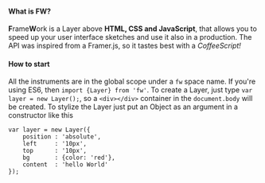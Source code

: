 


#### What is FW?
**F**rame**W**ork is a Layer above **HTML, CSS and JavaScript**, that allows you to speed up your user interface sketches and use it also in a production.
The API was inspired from a Framer.js, so it tastes best with a *CoffeeScript!*

#### How to start
All the instruments are in the global scope under a `fw` space name. If you're using ES6, then `import {Layer} from 'fw'`. To create a Layer, just type `var layer = new Layer();`, so a `<div></div>` container in the `document.body` will be created. To stylize the Layer just put an Object as an argument in a constructor like this 
```
var layer = new Layer({
    position : 'absolute',
    left     : '10px',
    top      : '10px',
    bg       : {color: 'red'},
    content  : 'hello World'
});
```